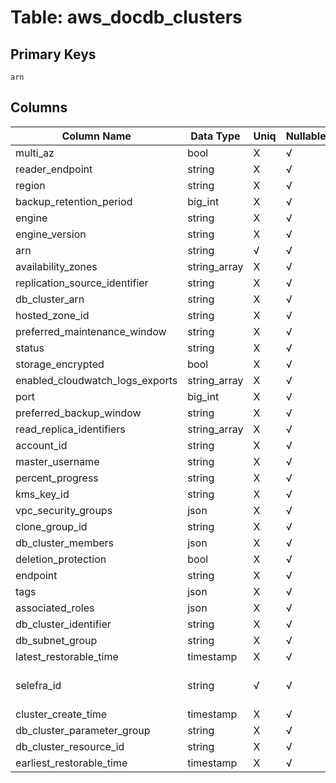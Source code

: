 # Table: aws_docdb_clusters

## Primary Keys 

```
arn
```


## Columns 

|  Column Name   |  Data Type  | Uniq | Nullable | Description | 
|  ----  | ----  | ----  | ----  | ---- | 
| multi_az | bool | X | √ |  | 
| reader_endpoint | string | X | √ |  | 
| region | string | X | √ |  | 
| backup_retention_period | big_int | X | √ |  | 
| engine | string | X | √ |  | 
| engine_version | string | X | √ |  | 
| arn | string | √ | √ |  | 
| availability_zones | string_array | X | √ |  | 
| replication_source_identifier | string | X | √ |  | 
| db_cluster_arn | string | X | √ |  | 
| hosted_zone_id | string | X | √ |  | 
| preferred_maintenance_window | string | X | √ |  | 
| status | string | X | √ |  | 
| storage_encrypted | bool | X | √ |  | 
| enabled_cloudwatch_logs_exports | string_array | X | √ |  | 
| port | big_int | X | √ |  | 
| preferred_backup_window | string | X | √ |  | 
| read_replica_identifiers | string_array | X | √ |  | 
| account_id | string | X | √ |  | 
| master_username | string | X | √ |  | 
| percent_progress | string | X | √ |  | 
| kms_key_id | string | X | √ |  | 
| vpc_security_groups | json | X | √ |  | 
| clone_group_id | string | X | √ |  | 
| db_cluster_members | json | X | √ |  | 
| deletion_protection | bool | X | √ |  | 
| endpoint | string | X | √ |  | 
| tags | json | X | √ |  | 
| associated_roles | json | X | √ |  | 
| db_cluster_identifier | string | X | √ |  | 
| db_subnet_group | string | X | √ |  | 
| latest_restorable_time | timestamp | X | √ |  | 
| selefra_id | string | √ | √ | primary keys value md5 | 
| cluster_create_time | timestamp | X | √ |  | 
| db_cluster_parameter_group | string | X | √ |  | 
| db_cluster_resource_id | string | X | √ |  | 
| earliest_restorable_time | timestamp | X | √ |  | 


